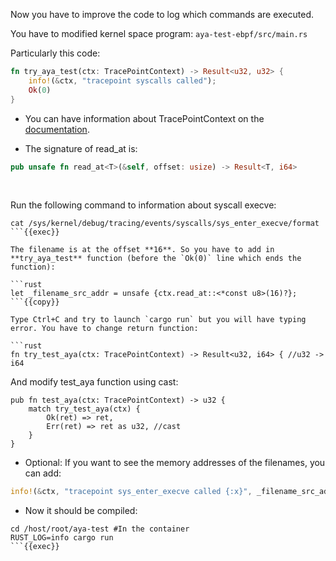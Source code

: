 Now you have to improve the code to log which commands are executed.

You have to modified kernel space program: `aya-test-ebpf/src/main.rs`

Particularly this code:
```rust
fn try_aya_test(ctx: TracePointContext) -> Result<u32, u32> {
    info!(&ctx, "tracepoint syscalls called");
    Ok(0)
}
```
* You can have information about TracePointContext on the [documentation](https://docs.rs/aya-ebpf/latest/aya_ebpf/programs/tracepoint/struct.TracePointContext.html).

* The signature of read_at is:

```rust
pub unsafe fn read_at<T>(&self, offset: usize) -> Result<T, i64>
```

<br>

Run the following command to information about syscall execve:
```plain
cat /sys/kernel/debug/tracing/events/syscalls/sys_enter_execve/format
```{{exec}}

The filename is at the offset **16**. So you have to add in **try_aya_test** function (before the `Ok(0)` line which ends the function):

```rust
let _filename_src_addr = unsafe {ctx.read_at::<*const u8>(16)?};
```{{copy}}

Type Ctrl+C and try to launch `cargo run` but you will have typing error. You have to change return function:

```rust
fn try_test_aya(ctx: TracePointContext) -> Result<u32, i64> { //u32 -> i64
```

And modify test_aya function using cast:
```rust{4}
pub fn test_aya(ctx: TracePointContext) -> u32 {
    match try_test_aya(ctx) {
        Ok(ret) => ret,
        Err(ret) => ret as u32, //cast
    }
}
```

* Optional: If you want to see the memory addresses of the filenames, you can add:
```rust
info!(&ctx, "tracepoint sys_enter_execve called {:x}", _filename_src_addr as u32);
```

* Now it should be compiled:
```plain
cd /host/root/aya-test #In the container
RUST_LOG=info cargo run
```{{exec}}
